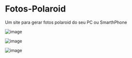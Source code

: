 # Fotos-Polaroid
Um site para gerar fotos polaroid do seu PC ou SmarthPhone

![image](https://github.com/user-attachments/assets/f4d3e1fe-1fe9-4216-a744-4fcc5a4df71a)

![image](https://github.com/user-attachments/assets/d0a228df-e8a2-4def-9e86-c9dc1efdfdd0)


![image](https://github.com/user-attachments/assets/719fd1d1-09bf-4c20-82da-d9b07b5b971e)
